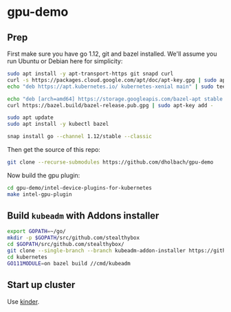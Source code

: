 # gpu-demo

## Prep

First make sure you have go 1.12, git and bazel installed. We'll assume
you run Ubuntu or Debian here for simplicity:

```sh
sudo apt install -y apt-transport-https git snapd curl
curl -s https://packages.cloud.google.com/apt/doc/apt-key.gpg | sudo apt-key add -
echo "deb https://apt.kubernetes.io/ kubernetes-xenial main" | sudo tee -a /etc/apt/sources.list.d/kubernetes.list

echo "deb [arch=amd64] https://storage.googleapis.com/bazel-apt stable jdk1.8" | sudo tee /etc/apt/sources.list.d/bazel.list
curl https://bazel.build/bazel-release.pub.gpg | sudo apt-key add -

sudo apt update
sudo apt install -y kubectl bazel

snap install go --channel 1.12/stable --classic
```

Then get the source of this repo:

```sh
git clone --recurse-submodules https://github.com/dholbach/gpu-demo
```

Now build the gpu plugin:

```sh
cd gpu-demo/intel-device-plugins-for-kubernetes
make intel-gpu-plugin
```

## Build `kubeadm` with Addons installer

```sh
export GOPATH=~/go/
mkdir -p $GOPATH/src/github.com/stealthybox
cd $GOPATH/src/github.com/stealthybox/
git clone --single-branch --branch kubeadm-addon-installer https://github.com/stealthybox/kubernetes.git --depth 1
cd kubernetes
GO111MODULE=on bazel build //cmd/kubeadm
```

## Start up cluster

Use [kinder](./kinder/).
